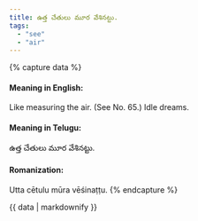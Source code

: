 ```yaml
---
title: ఉత్త చేతులు మూర వేశినట్టు.
tags:
  - "see"
  - "air"
---
```


{% capture data %}
#### Meaning in English:
Like measuring the air.
(See No. 65.)
Idle dreams.

#### Meaning in Telugu:
ఉత్త చేతులు మూర వేశినట్టు.

#### Romanization:
Utta cētulu mūra vēśinaṭṭu.
{% endcapture %}

{{ data | markdownify }}

